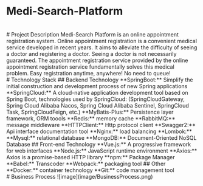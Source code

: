 # Medi-Search-Platform
<br/>
# Project Description
Medi-Search Platform is an online appointment registration system. Online appointment registration is a convenient medical service developed in recent years. It aims to alleviate the difficulty of seeing a doctor and registering a doctor. Seeing a doctor is not necessarily guaranteed. The appointment registration service provided by the online appointment registration service fundamentally solves this medical problem. Easy registration anytime, anywhere! No need to queue!
<br/>
# Technology Stack
## Backend Technology
 **SpringBoot:** Simplify the initial construction and development process of new Spring applications
 **SpringCloud:** A cloud-native application development tool based on Spring Boot, technologies used by SpringCloud: (SpringCloudGateway, Spring Cloud Alibaba Nacos, Spring Cloud Alibaba Sentinel, SpringCloud Task, SpringCloudFeign, etc.)
 **MyBatis-Plus:** Persistence layer framework, ORM toools
 **Redis:** memory cache
 **RabbitMQ:** message middleware
 **HTTPClient:** Http protocol client
 **Swagger2:** Api interface documentation tool
 **Nginx:** load balancing
 **Lombok:**
 **Mysql:** relational database
 **MongoDB:** Document-Oriented NoSQL Database
## Front-end Technology
 **Vue.js:** A progressive framework for web interfaces
 **Node.js:** JavaScript runtime environment
 **Axios:** Axios is a promise-based HTTP library
 **npm:** Package Manager
 **Babel:** Transcoder
 **Webpack:** packaging tool
## Other
 **Docker:** container technology
 **Git:** code management tool
<br/>
# Business Process
![image](image/BusinessProcess.png)

